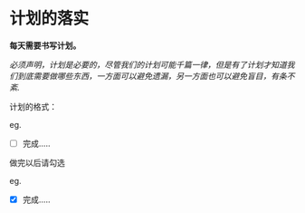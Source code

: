# 计划的落实

**每天需要书写计划。**

*必须声明，计划是必要的，尽管我们的计划可能千篇一律，但是有了计划才知道我们到底需要做哪些东西，一方面可以避免遗漏，另一方面也可以避免盲目，有条不紊.*

计划的格式：

eg.

- [ ] 完成.....

做完以后请勾选

eg.

- [x] 完成.....

